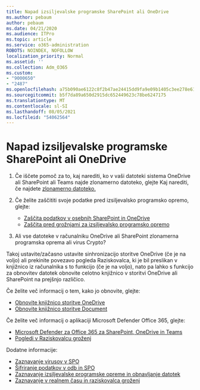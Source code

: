 ```yaml
---
title: Napad izsiljevalske programske SharePoint ali OneDrive
ms.author: pebaum
author: pebaum
ms.date: 04/21/2020
ms.audience: ITPro
ms.topic: article
ms.service: o365-administration
ROBOTS: NOINDEX, NOFOLLOW
localization_priority: Normal
ms.assetid: ''
ms.collection: Adm_O365
ms.custom:
- "9000650"
- "2487"
ms.openlocfilehash: a75b090ae6122c8f2b47ae24415dd9fa9e09b1405c3ee278e619381382a322d2
ms.sourcegitcommit: b5f7da89a650d2915dc652449623c78be6247175
ms.translationtype: MT
ms.contentlocale: sl-SI
ms.lasthandoff: 08/05/2021
ms.locfileid: "54062564"
---
```

# <a name="ransomware-attack-in-sharepoint-or-onedrive"></a>Napad izsiljevalske programske SharePoint ali OneDrive

1.  Če iščete pomoč za to, kaj narediti, ko v vaši datoteki sistema OneDrive ali SharePoint ali Teams najde zlonamerno datoteko, glejte Kaj narediti, če najdete [zlonamerno datoteko.](https://support.office.com/en-ie/article/what-to-do-when-a-malicious-file-is-found-in-sharepoint-online-onedrive-or-microsoft-teams-01e902ad-a903-4e0f-b093-1e1ac0c37ad2)
2. Če želite zaščititi svoje podatke pred izsiljevalsko programsko opremo, glejte:
    - [Zaščita podatkov v osebnih SharePoint in OneDrive](/sharepoint/safeguarding-your-data) 
    - [Zaščita pred grožnjami za izsiljevalsko programsko opremo](/windows/security/threat-protection/intelligence/ransomware-malware)    

3.  Ali vse datoteke v računalniku OneDrive ali SharePoint zlonamerna programska oprema ali virus Crypto? 

Takoj ustavite/začasno ustavite sinhronizacijo storitve OneDrive (če je na voljo) ali prekinite povezavo pogleda Raziskovalca, ki je bil preslikan v knjižnico iz računalnika s to funkcijo (če je na voljo), nato pa lahko s funkcijo za obnovitev datotek obnovite celotno knjižnico v storitvi OneDrive ali SharePoint na prejšnjo različico. 

Če želite več informacij o tem, kako jo obnovite, glejte:

- [Obnovite knjižnico storitve OneDrive](https://support.office.com/article/restore-your-onedrive-fa231298-759d-41cf-bcd0-25ac53eb8a150)
- [Obnovite knjižnico storitve Document](https://support.office.com/article/restore-a-document-library-317791c3-8bd0-4dfd-8254-3ca90883d39a)

Če želite več informacij o aplikaciji Microsoft Defender Office 365, glejte:
- [Microsoft Defender za Office 365 za SharePoint, OneDrive in Teams](/microsoft-365/security/office-365-security/atp-for-spo-odb-and-teams)
- [Pogledi v Raziskovalcu groženj](/microsoft-365/security/office-365-security/threat-explorer-views)

Dodatne informacije:

- [Zaznavanje virusov v SPO](/microsoft-365/security/office-365-security/virus-detection-in-spo)</br>
- [Šifriranje podatkov v odb in SPO](/microsoft-365/compliance/data-encryption-in-odb-and-spo)</br>
- [Zaznavanje izsiljevalske programske opreme in obnavljanje datotek](https://support.office.com/article/Ransomware-detection-and-recovering-your-files-0d90ec50-6bfd-40f4-acc7-b8c12c73637f)</br>
- [Zaznavanje v realnem času in raziskovalca groženj](/microsoft-365/security/office-365-security/threat-explorer-views)
